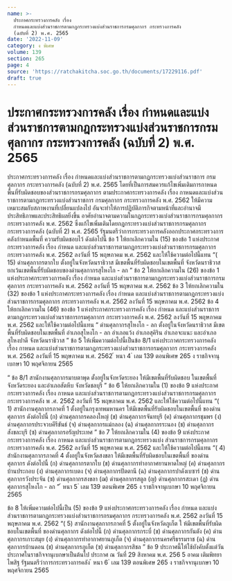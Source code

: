 ```yaml
---
name: >-
  ประกาศกระทรวงการคลัง เรื่อง
  กำหนดและแบ่งส่วนราชการตามกฎกระทรวงแบ่งส่วนราชการกรมศุลกากร กระทรวงการคลัง
  (ฉบับที่ 2) พ.ศ. 2565
date: '2022-11-09'
category: ง พิเศษ
volume: 139
section: 265
page: 4
source: 'https://ratchakitcha.soc.go.th/documents/17229116.pdf'
draft: true
---
```


# ประกาศกระทรวงการคลัง เรื่อง กำหนดและแบ่งส่วนราชการตามกฎกระทรวงแบ่งส่วนราชการกรมศุลกากร กระทรวงการคลัง (ฉบับที่ 2) พ.ศ. 2565

ประกาศกระทรวงการคลัง เรื่อง กำหนดและแบ่งส่วนราชการตามกฎกระทรวงแบ่งส่วนราชการ กรมศุลกากร กระทรวงการคลัง (ฉบับที่ 2) พ.ศ. 2565 โดยที่เป็นการสมควรแก้ไขเพิ่มเติมการกาหนดพื้นที่รับผิดชอบของส่วนราชการกรมศุลกากร ตามประกาศกระทรวงการคลัง เรื่อง กาหนดและแบ่งส่วนราชการตามกฎกระทรวงแบ่งส่วนราชการ กรมศุลกากร กระทรวงการคลัง พ.ศ. 2562 ให้มีความเหมาะสมกับสภาพงานที่เปลี่ยนแปลงไป อันจะทำให้การปฏิบัติภารกิจตามหน้าที่และอำนาจมีประสิทธิภาพและประสิทธิผลยิ่งขึ้น อาศัยอำนาจตามความในกฎกระทรวงแบ่งส่วนราชการกรมศุลกากร กระทรวงการคลัง พ.ศ. 2562 ซึ่งแก้ไขเพิ่มเติมโดยกฎกระทรวงแบ่งส่วนราชการกรมศุลกากร กระทรวงการคลัง (ฉบับที่ 2) พ.ศ. 2565 รัฐมนตรีว่าการกระทรวงการคลังออกประกาศกระทรวงการคลังกำหนดพื้นที่ ความรับผิดชอบไว้ ดังต่อไปนี้ ข้อ 1 ให้ยกเลิกความใน (15) ของข้อ 1 แห่งประกาศกระทรวงการคลัง เรื่อง กำหนด และแบ่งส่วนราชการตามกฎกระทรวงแบ่งส่วนราชการกรมศุลกากร กระทรวงการคลัง พ.ศ. 2562 ลงวันที่ 15 พฤษภาคม พ.ศ. 2562 และให้ใช้ความต่อไปนี้แทน “( 15) ด่านศุลกากรตากใบ ตั้งอยู่ในจังหวัดนราธิวาส มีเขตพื้นที่รับผิดชอบในเขตพื้นที่ จังหวัดนราธิวาส ยกเว้นเขตพื้นที่รับผิดชอบของด่านศุลกากรสุไหงโก - ลก ” ข้อ 2 ให้ยกเลิกความใน (26) ของข้อ 1 แห่งประกาศกระทรวงการคลัง เรื่อง กำหนด และแบ่งส่วนราชการตามกฎกระทรวงแบ่งส่วนราชการกรมศุลกากร กระทรวงการคลัง พ.ศ. 2562 ลงวันที่ 15 พฤษภาคม พ.ศ. 2562 ข้อ 3 ให้ยกเลิกความใน (32) ของข้อ 1 แห่งประกาศกระทรวงการคลัง เรื่อง กำหนด และแบ่งส่วนราชการตามกฎกระทรวงแบ่งส่วนราชการกรมศุลกากร กระทรวงการคลัง พ.ศ. 2562 ลงวันที่ 15 พฤษภาคม พ.ศ. 2562 ข้อ 4 ให้ยกเลิกความใน (46) ของข้อ 1 แห่งประกาศกระทรวงการคลัง เรื่อง กำหนด และแบ่งส่วนราชการตามกฎกระทรวงแบ่งส่วนราชการกรมศุลกากร กระทรวงการคลัง พ.ศ. 2562 ลงวันที่ 15 พฤษภาคม พ.ศ. 2562 และให้ใช้ความต่อไปนี้แทน “ ด่านศุลกากรสุไหงโก - ลก ตั้งอยู่ในจังหวัดนราธิวาส มีเขตพื้นที่รับผิดชอบในเขตพื้นที่ อำเภอสุไหงโก - ลก อำเภอแว้ง อำเภอสุคิริน อำเภอจะแนะ และอำเภอสุไหงปาดี จังหวัดนราธิวาส ” ข้อ 5 ให้เพิ่มความต่อไปนี้เป็นข้อ 8/1 แห่งประกาศกระทรวงการคลัง เรื่อง กาหนด และแบ่งส่วนราชการตามกฎกระทรวงแบ่งส่วนราชการกรมศุลกากร กระทรวงการคลัง พ.ศ. 2562 ลงวันที่ 15 พฤษภาคม พ.ศ. 2562 ้ หนา 4 ่ เลม 139 ตอนพิเศษ 265 ง ราชกิจจานุเบกษา 10 พฤศจิกายน 2565

“ ข้อ 8/1 สานักงานศุลกากรมาบตาพุด ตั้งอยู่ในจังหวัดระยอง ให้มีเขตพื้นที่รับผิดชอบ ในเขตพื้นที่จังหวัดระยอง และอำเภอสัตหีบ จังหวัดชลบุรี ” ข้อ 6 ให้ยกเลิกความใน (1) ของข้อ 9 แห่งประกาศกระทรวงการคลัง เรื่อง กาหนด และแบ่งส่วนราชการตามกฎกระทรวงแบ่งส่วนราชการกรมศุลกากร กระทรวงการคลัง พ .ศ. 2562 ลงวันที่ 15 พฤษภาคม พ.ศ. 2562 และให้ใช้ความต่อไปนี้แทน “( 1) สานักงานศุลกากรภาคที่ 1 ตั้งอยู่ในกรุงเทพมหานคร ให้มีเขตพื้นที่รับผิดชอบในเขตพื้นที่ ของด่านศุลกากร ดังต่อไปนี้ (ก) ด่านศุลกากรคลองใหญ่ (ข) ด่านศุลกากรจันทบุรี (ค) ด่านศุลกากรชุมพร (ง) ด่านศุลกากรประจวบคีรีขันธ์ (จ) ด่านศุลกากรแม่กลอง (ฉ) ด่านศุลกากรระนอง (ช) ด่านศุลกากรสังขละบุรี (ซ) ด่านศุลกากรอรัญประเทศ ” ข้อ 7 ให้ยกเลิกความใน (4) ของข้อ 9 แห่งประกาศกระทรวงการคลัง เรื่อง กาหนด และแบ่งส่วนราชการตามกฎกระทรวงแบ่ง ส่วนราชการกรมศุลกากร กระทรวงการคลัง พ.ศ. 2562 ลงวันที่ 15 พฤษภาคม พ.ศ. 2562 และให้ใช้ความต่อไปนี้แทน “( 4) สำนักงานศุลกากรภาคที่ 4 ตั้งอยู่ในจังหวัดสงขลา ให้มีเขตพื้นที่รับผิดชอบในเขตพื้นที่ ของด่านศุลกากร ดังต่อไปนี้ (ก) ด่านศุลกากรตากใบ (ข) ด่านศุลกากรท่าอากาศยานหาดใหญ่ (ค) ด่านศุลกากรบ้านประกอบ (ง) ด่านศุลกากรเบตง (จ) ด่านศุลกากรปัตตานี (ฉ) ด่านศุลกากรปาดังเบซาร์ (ช) ด่านศุลกากรวังประจัน (ซ) ด่านศุลกากรสงขลา (ฌ) ด่านศุลกากรสตูล (ญ) ด่านศุลกากรสะเดา (ฎ) ด่านศุลกากรสุไหงโก - ลก ” ้ หนา 5 ่ เลม 139 ตอนพิเศษ 265 ง ราชกิจจานุเบกษา 10 พฤศจิกายน 2565

ข้อ 8 ให้เพิ่มความต่อไปนี้เป็น (5) ของข้อ 9 แห่งประกาศกระทรวงการคลัง เรื่อง กำหนด และแบ่งส่วนราชการตามกฎกระทรวงแบ่งส่วนราชการกรมศุลกากร กระทรวงการคลัง พ.ศ. 2562 ลงวันที่ 15 พฤษภาคม พ.ศ. 2562 “( 5) สานักงานศุลกากรภาคที่ 5 ตั้งอยู่ในจังหวัดภูเก็ต ใ ห้มีเขตพื้นที่รับผิดชอบในเขตพื้นที่ ของด่านศุลกากร ดังต่อไปนี้ (ก) ด่านศุลกากรกระบี่ (ข) ด่านศุลกากรกันตัง (ค) ด่านศุลกากรเกาะสมุย (ง) ด่านศุลกากรท่าอากาศยานภูเก็ต (จ) ด่านศุลกากรนครศรีธรรมราช (ฉ) ด่านศุลกากรบ้านดอน (ช) ด่านศุลกากรภูเก็ต (ซ) ด่านศุลกากรสิชล ” ข้อ 9 ประกาศนี้ให้ใช้บังคับตั้งแต่วันประกาศในราชกิจจานุเบกษาเป็นต้นไป ประกาศ ณ วันที่ 29 สิงหาคม พ.ศ. 256 5 อาคม เติมพิทยาไพสิฐ รัฐมนตรีว่าการกระทรวงการคลัง ้ หนา 6 ่ เลม 139 ตอนพิเศษ 265 ง ราชกิจจานุเบกษา 10 พฤศจิกายน 2565
